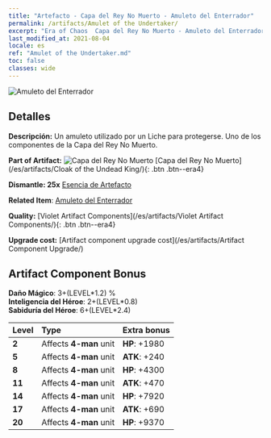 ```yaml
---
title: "Artefacto - Capa del Rey No Muerto - Amuleto del Enterrador"
permalink: /artifacts/Amulet of the Undertaker/
excerpt: "Era of Chaos  Capa del Rey No Muerto - Amuleto del Enterrador. Un amuleto utilizado por un Liche para protegerse. Uno de los componentes de la Capa del Rey No Muerto."
last_modified_at: 2021-08-04
locale: es
ref: "Amulet of the Undertaker.md"
toc: false
classes: wide
---
```


 ![Amuleto del Enterrador](/images/t/artifact_40321.png)



## Detalles

 **Descripción:** Un amuleto utilizado por un Liche para protegerse. Uno de los componentes de la Capa del Rey No Muerto.

 **Part of Artifact:** ![Capa del Rey No Muerto](/images/t/icon_artifact_32.png) [Capa del Rey No Muerto](/es/artifacts/Cloak of the Undead King/){: .btn .btn--era4}

 **Dismantle: 25x** [Esencia de Artefacto](/ItemsES/con_905/)

 **Related Item**: [Amuleto del Enterrador](/ItemsES/art_129/)

 **Quality:** [Violet Artifact Components](/es/artifacts/Violet Artifact Components/){: .btn .btn--era4}

 **Upgrade cost:** [Artifact component upgrade cost](/es/artifacts/Artifact Component Upgrade/)

## Artifact Component Bonus

  **Daño Mágico**: 3+(LEVEL\*1.2) %<br/>**Inteligencia del Héroe**: 2+(LEVEL\*0.8)<br/>**Sabiduría del Héroe**: 6+(LEVEL\*2.4)

  |  Level  | Type |    Extra bonus  | 
  |:--------|:-----|:----------------| 
  | **2** | Affects **4-man** unit | **HP**: +1980 | 
  | **5** | Affects **4-man** unit | **ATK**: +240 | 
  | **8** | Affects **4-man** unit | **HP**: +4300 | 
  | **11** | Affects **4-man** unit | **ATK**: +470 | 
  | **14** | Affects **4-man** unit | **HP**: +7920 | 
  | **17** | Affects **4-man** unit | **ATK**: +690 | 
  | **20** | Affects **4-man** unit | **HP**: +9370 | 
